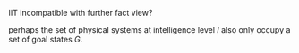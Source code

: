 

IIT incompatible with further fact view?




perhaps the set of physical systems at intelligence level $I$ also only occupy a set of goal states $G$.


